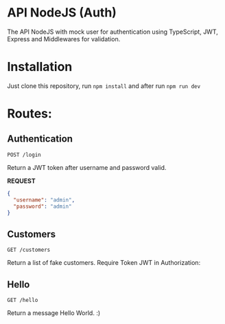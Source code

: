 # API NodeJS (Auth)

The API NodeJS with mock user for authentication using TypeScript, JWT, Express and Middlewares for validation.

# Installation

Just clone this repository, run `npm install` and after run `npm run dev`

# Routes:

## **Authentication**

`POST /login`

Return a JWT token after username and password valid.

**REQUEST**

```json
{
  "username": "admin",
  "password": "admin"
}
```

## **Customers**

`GET /customers`

Return a list of fake customers. Require Token JWT in Authorization:

## **Hello**

`GET /hello`

Return a message Hello World. :)
